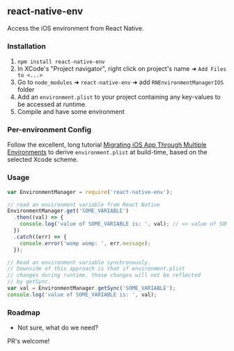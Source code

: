 ## react-native-env

Access the iOS environment from React Native.

### Installation

1. `npm install react-native-env`
2. In XCode's "Project navigator", right click on project's name ➜ `Add Files to <...>`
3. Go to `node_modules` ➜ `react-native-env` ➜ add `RNEnvironmentManagerIOS` folder
4. Add an `environment.plist` to your project containing any key-values to be accessed at runtime.
5. Compile and have some environment

### Per-environment Config

Follow the excellent, long tutorial [Migrating iOS App Through Multiple Environments](http://www.blackdogfoundry.com/blog/migrating-ios-app-through-multiple-environments/) to derive `environment.plist` at build-time, based on the selected Xcode scheme.

### Usage

```javascript
var EnvironmentManager = require('react-native-env');

// read an environment variable from React Native
EnvironmentManager.get('SOME_VARIABLE')
  .then((val) => {
    console.log('value of SOME_VARIABLE is: ', val); // => value of SOME_VARIABLE is: MY_VALUE
  })
  .catch((err) => {
    console.error('womp womp: ', err.message);
  });

// Read an environment variable synchronously.
// Downside of this approach is that if environment.plist
// changes during runtime, those changes will not be reflected
// by getSync.
var val = EnvironmentManager.getSync('SOME_VARIABLE');
console.log('value of SOME_VARIABLE is: ', val);
```

### Roadmap

- Not sure, what do we need?

PR's welcome!

